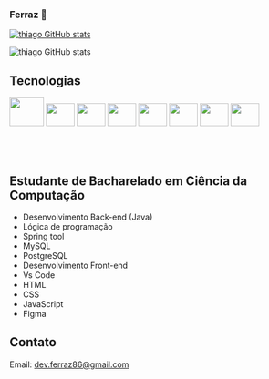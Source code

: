 ### Ferraz 👋
[![thiago GitHub stats](https://img.shields.io/badge/LinkedIn-0077B5?style=for-the-badge&logo=linkedin&logoColor=white)](https://www.linkedin.com/in/thiago-ferraz-2b3593299/)

![thiago GitHub stats](https://github-readme-stats.vercel.app/api?username=Thiagoferrazlopes&show_icons=true&theme=tokyonight)




          

## Tecnologias 


<img height="50"  width="60" src="https://cdn.jsdelivr.net/gh/devicons/devicon@latest/icons/java/java-original-wordmark.svg" />

<img height="40"  width="50" src="https://cdn.jsdelivr.net/gh/devicons/devicon@latest/icons/spring/spring-original.svg" />
          
<img height="40"  width="50" src="https://cdn.jsdelivr.net/gh/devicons/devicon@latest/icons/mysql/mysql-original.svg" />

<img height="40"  width="50" src="https://cdn.jsdelivr.net/gh/devicons/devicon@latest/icons/javascript/javascript-original.svg" />
          
<img height="40"  width="50" src="https://cdn.jsdelivr.net/gh/devicons/devicon@latest/icons/html5/html5-original.svg" />

<img height="40"  width="50"  src="https://cdn.jsdelivr.net/gh/devicons/devicon@latest/icons/css3/css3-original.svg" />
          
          
          


<img height="40"  width="50"  src="https://cdn.jsdelivr.net/gh/devicons/devicon@latest/icons/vscode/vscode-original.svg" />  
<img height="40"  width="50"  src="https://cdn.jsdelivr.net/gh/devicons/devicon@latest/icons/figma/figma-original.svg" />  

          
          

<div style="display: inline_block"><br/>



<img align= "center" alt="" src="https://img.shields.io/badge/Spring-6DB33F?style=for-the-badge&logo=spring&logoColor=white"/>

<img align= "center" alt="" src="https://img.shields.io/badge/MySQL-00000F?style=for-the-badge&logo=mysql&logoColor=white"/>


<img align= "center" alt="" src="https://img.shields.io/badge/PostgreSQL-316192?style=for-the-badge&logo=postgresql&logoColor=white"/>



<img align= "center" alt="" src="https://img.shields.io/badge/JavaScript-323330?style=for-the-badge&logo=javascript&logoColor=F7DF1E"/>


<img align= "center" alt="" src="https://img.shields.io/badge/HTML5-E34F26?style=for-the-badge&logo=html5&logoColor=white"/>


<img align= "center" alt="" src="https://img.shields.io/badge/CSS-239120?&style=for-the-badge&logo=css3&logoColor=white"/>




       
          

          
          

          



</div><br/>

##
## Estudante de Bacharelado em Ciência da Computação 
- Desenvolvimento Back-end (Java)
- Lógica de programação
- Spring tool
- MySQL
- PostgreSQL
- Desenvolvimento Front-end
- Vs Code
- HTML
- CSS
- JavaScript
- Figma
  
## Contato
Email: dev.ferraz86@gmail.com

